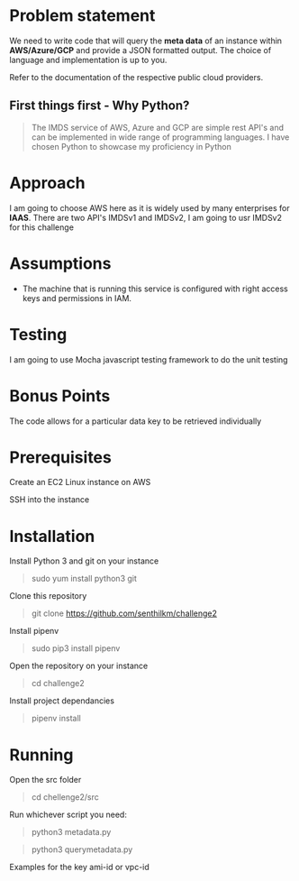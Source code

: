 # Problem statement

  

We need to write code that will query the **meta data** of an instance within **AWS/Azure/GCP** and provide a JSON formatted output. The choice of language and implementation is up to you.

  

Refer to the documentation of the respective public cloud providers.

  

## First things first - Why Python?

  

>The IMDS service of AWS, Azure and GCP are simple rest API's and can be implemented in wide range of programming languages. I have chosen Python to showcase my proficiency in Python

  

# Approach

  

I am going to choose AWS here as it is widely used by many enterprises for **IAAS**. There are two API's IMDSv1 and IMDSv2, I am going to usr IMDSv2 for this challenge

  
  

# Assumptions

  

- The machine that is running this service is configured with right access keys and permissions in IAM.

  

# Testing

  

I am going to use Mocha javascript testing framework to do the unit testing

  

# Bonus Points

The code allows for a particular data key to be retrieved individually

  

# Prerequisites

  

Create an EC2 Linux instance on AWS

SSH into the instance

  

# Installation

  

Install Python 3 and git on your instance

>sudo yum install python3 git

Clone this repository

>git clone https://github.com/senthilkm/challenge2

Install pipenv

>sudo pip3 install pipenv

Open the repository on your instance

>cd challenge2

Install project dependancies

>pipenv install

  

# Running

  

Open the src folder

>cd chellenge2/src

Run whichever script you need:

>python3 metadata.py

>python3 querymetadata.py

  

Examples for the key ami-id or vpc-id
